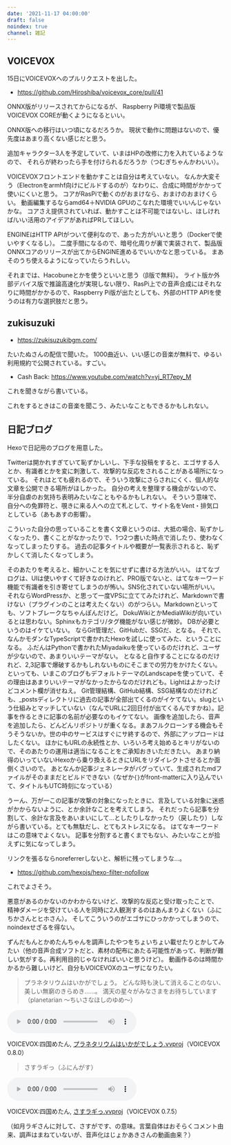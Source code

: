 ```yaml
---
date: '2021-11-17 04:00:00'
draft: false
noindex: true
channel: 雑記
---
```


## VOICEVOX
15日にVOICEVOXへのプルリクエストを出した。

- <https://github.com/Hiroshiba/voicevox_core/pull/41>

ONNX版がリリースされてからになるが、
Raspberry Pi環境で製品版VOICEVOX COREが動くようになるといい。

ONNX版への移行はいつ頃になるだろうか。
現状で動作に問題はないので、優先度はあまり高くない感じだと思う。

追加キャラクター3人を予定していて、いまはHPの改修に力を入れているようなので、
それらが終わったら手を付けられるだろうか（つむぎちゃんかわいい）。

VOICEVOXフロントエンドを動かすことは自分は考えていない。
なんか大変そう（Electronをarmhf向けにビルドするのが）なわりに、合成に時間がかかって使いにくいと思う。
コアがRasPiで動くのがおまけなら、おまけのおまけくらい。
動画編集するならamd64＋NVIDIA GPUのこなれた環境でいいんじゃないかな。
コアさえ提供されていれば、動かすことは不可能ではないし、ほしければ/いい活用のアイデアがあればPRしてほしい。

ENGINEはHTTP APIがついて便利なので、あった方がいいと思う（Dockerで使いやすくなるし）。
二度手間になるので、暗号化周りが裏で実装されて、製品版ONNXコアのリリースが出てからENGINE進めるでいいかなと思っている。
まあそのうち使えるようになっていたらうれしい。

それまでは、Hacobuneとかを使うといいと思う（β版で無料）。
ライト版か外部デバイス版で推論高速化が実現しない限り、RasPi上での音声合成にはそれなりに時間がかかるので、Raspberry Pi版が出たとしても、外部のHTTP APIを使うのは有力な選択肢だと思う。

## zukisuzuki

- <https://zukisuzukibgm.com/>

たいたぬさんの配信で聞いた。
1000曲近い、いい感じの音楽が無料で、ゆるい利用規約で公開されている。すごい。

- Cash Back: <https://www.youtube.com/watch?v=yj_RT7epy_M>

これを聞きながら書いている。

これをするときはこの音楽を聞こう、みたいなこともできるかもしれない。

## 日記ブログ

Hexoで日記用のブログを用意した。

Twitterは開かれすぎていて恥ずかしいし、下手な投稿をすると、エゴサする人とか、有識者とかを変に刺激して、攻撃的な反応をされることがある場所になっている。
それはとても疲れるので、そういう攻撃にさらされにくく、個人的な文章を公開できる場所がほしかった。
自分の考えを整理する機会がないので、半分自虐のお気持ち表明みたいなこともやるかもしれない。
そういう意味で、自分への免罪符と、覗きに来る人への立て札として、サイト名をVent・排気口としている（あもあすの影響）。

こういった自分の思っていることを書く文章というのは、大抵の場合、恥ずかしくなったり、書くことがなかったりで、1つ2つ書いた時点で消したり、使わなくなってしまったりする。
過去の記事タイトルや概要が一覧表示されると、恥ずかしくて消したくなってしまう。

そのあたりを考えると、細かいことを気にせずに書ける方法がいい。
はてなブログは、UIは使いやすくて好きなのけれど、PRO版でないと、はてなキーワード機能で有識者を引き寄せてしまうのが怖い。SNS化されていない場所がいい。
それならWordPressか、と思って一度VPSに立ててみたけれど、Markdownで書けない（プラグインのことは考えたくない）のがつらい。Markdownといっても、ソフトブレークなちゃんぽんだけど。
DokuWikiとかMediaWikiが向いているとは思わない。Sphinxもカテゴリ/タグ機能がない感じが微妙。
DBが必要というのはイケていない。
ならGit管理だ、GitHubだ、SSGだ、となる。
それで、なんかモダンなTypeScriptで書かれたHexoを試しに使ってみた、ということになる。
ふだんはPythonで書かれたMiyadaikuを使っているのだけれど、ユーザが少ないので、あまりいいテーマがない。
となると自作することになるのだけれど、2,3記事で爆破するかもしれないものにそこまでの労力をかけたくない。
といっても、いまこのブログもデフォルトテーマのLandscapeを使っていて、その理由はあまりいいテーマがなかったからなのだけれども。Lightはよかったけどコメント欄が消せねえ。
Git管理結構、GitHub結構、SSG結構なのだけれども、_postsディレクトリに過去の記事が全部出てくるのがイケてない。slugという仕組みとマッチしていない（なんでURLに2回日付が出てくるんですかね）。記事を作るときに記事の名前が必要なのもイケてない。
画像を追加したら、音声を追加したら、どんどんリポジトリが重くなる。まあフルクローンする機会もそうそうないか。世の中のサービスはすぐにサ終するので、外部にアップロードはしたくない。
ほかにもURLの永続性とか、いろいろ考え始めるとキリがないので、そのあたりの運用は適当になることをご承知おきいただきたい。
あまり納得のいっていないHexoから乗り換えるときにURLをリダイレクトさせるとか面倒くさいので。
あとなんか記事ジェネレータがバグっていて、生成されたmdファイルがそのままだとビルドできない（なぜか`{}`がfront-matterに入り込んでいて、タイトルもUTC時刻になっている）

うーん、万が一この記事が攻撃の対象になったときに、言及している対象に迷惑がかからないように、とか余計なことを考えてしまう。
それだったら記事を分割して、余計な言及をあいまいにして...としたりしなかったり（戻したり）しながら書いている。とても無駄だし、とてもストレスになる。
はてなキーワードはこの意味でよくない。
記事を分割すると書くまでもない、みたいなことが拾えずに気になってしまう。

リンクを張るならnoreferrerしないと、解析に残ってしまうな...。

- <https://github.com/hexojs/hexo-filter-nofollow>

これでよさそう。


悪意があるのかないのかわからないけど、攻撃的な反応と受け取ったことで、
精神ダメージを受けている人を同時に2人観測するのはあんまりよくない（ふにちかさんとヒホさん）。
そしてこういうのがエゴサにひっかかってしまうので、noindexせざるを得ない。

ずんだもんとかめたんちゃんを調声したやつをちょいちょい載せたりとかしてみたい（他の音声合成ソフトだと、素材の配布にあたる可能性があって、判断が難しい気がする。再利用目的じゃなければいいと思うけど）。
動画作るのは時間かかるから難しいけど、自分もVOICEVOXのユーザになりたい。

> プラネタリウムはいかがでしょう。 どんな時も決して消えることのない、美しい無窮のきらめき……。 満天の星々がみなさまをお待ちしています（planetarian ～ちいさなほしのゆめ～）

<audio src="assets/プラネタリウムはいかがでしょう.mp3" controls></audio>

VOICEVOX:四国めたん, <a href="assets/プラネタリウムはいかがでしょう.vvproj" download>プラネタリウムはいかがでしょう.vvproj</a>（VOICEVOX 0.8.0）

> さすラギっ（ふにんがす）

<audio src="assets/さすラギっ.mp3" controls></audio>

VOICEVOX:四国めたん, <a href="assets/さすラギっ.vvproj" download>さすラギっ.vvproj</a>（VOICEVOX 0.7.5）

（如月ラギさんに対して、さすがです、の意味。言葉自体はおそらくコメント由来、調声はまねていないが、音声化はじょかあきさんの動画由来？）
